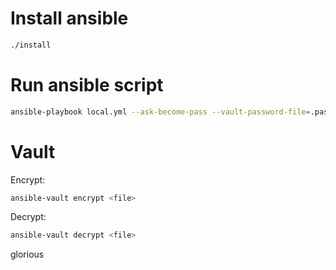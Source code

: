# Install ansible
```bash
./install
```
# Run ansible script
```bash
ansible-playbook local.yml --ask-become-pass --vault-password-file=.pass
```

# Vault
Encrypt:
```bash
ansible-vault encrypt <file>
```
Decrypt:
```bash
ansible-vault decrypt <file>
```

glorious
